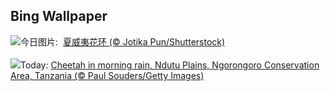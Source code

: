 ## Bing Wallpaper
![](https://www.bing.com/th?id=OHR.HawaiianLei_ZH-CN7857272499_UHD.jpg&w=1000)今日图片: &nbsp;[夏威夷花环 (© Jotika Pun/Shutterstock)](https://www.bing.com/th?id=OHR.HawaiianLei_ZH-CN7857272499_UHD.jpg)
<br><br/>
![](https://www.bing.com/th?id=OHR.CheetahRain_EN-US6179670004_UHD.jpg&w=1000)Today: [Cheetah in morning rain, Ndutu Plains, Ngorongoro Conservation Area, Tanzania (© Paul Souders/Getty Images)](https://www.bing.com/th?id=OHR.CheetahRain_EN-US6179670004_UHD.jpg)
<br><br/>
